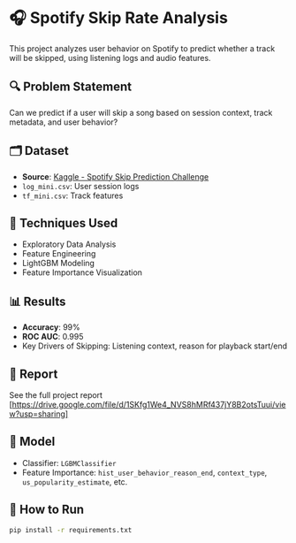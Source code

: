 # 🎧 Spotify Skip Rate Analysis

This project analyzes user behavior on Spotify to predict whether a track will be skipped, using listening logs and audio features.

## 🔍 Problem Statement
Can we predict if a user will skip a song based on session context, track metadata, and user behavior?

## 🗂️ Dataset
- **Source**: [Kaggle - Spotify Skip Prediction Challenge](https://www.kaggle.com/datasets/thec03u5/spotify-1m-streams)
- `log_mini.csv`: User session logs
- `tf_mini.csv`: Track features

## 🔨 Techniques Used
- Exploratory Data Analysis
- Feature Engineering
- LightGBM Modeling
- Feature Importance Visualization

## 📊 Results
- **Accuracy**: 99%
- **ROC AUC**: 0.995
- Key Drivers of Skipping: Listening context, reason for playback start/end

## 📄 Report
See the full project report [https://drive.google.com/file/d/1SKfg1We4_NVS8hMRf437jY8B2otsTuui/view?usp=sharing]

## 🧠 Model
- Classifier: `LGBMClassifier`
- Feature Importance: `hist_user_behavior_reason_end`, `context_type`, `us_popularity_estimate`, etc.

## 🚀 How to Run
```bash
pip install -r requirements.txt
